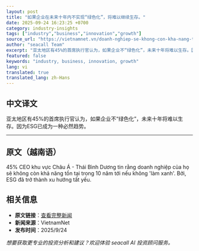 ```yaml
---
layout: post
title: "如果企业在未来十年内不实现“绿色化”，将难以继续生存。"
date: 2025-09-24 16:23:25 +0700
category: industry-insights
tags: ["industry","business","innovation","growth"]
source_url: "https://vietnamnet.vn/doanh-nghiep-se-khong-con-kha-nang-ton-tai-trong-10-nam-toi-neu-khong-lam-xanh-2445781.html"
author: "seacall Team"
excerpt: "亚太地区有45%的首席执行官认为，如果企业不“绿色化”，未来十年将难以生存。因为ESG已成为一种必然趋势。..."
featured: false
keywords: "industry, business, innovation, growth"
lang: vi
translated: true
translated_lang: zh-Hans
---
```


## 中文译文

亚太地区有45%的首席执行官认为，如果企业不“绿色化”，未来十年将难以生存。因为ESG已成为一种必然趋势。

---

## 原文（越南语）

45% CEO khu vực Châu Á - Thái Bình Dương tin rằng doanh nghiệp của họ sẽ không còn khả năng tồn tại trong 10 năm tới nếu không &apos;làm xanh&apos;. Bởi, ESG đã trở thành xu hướng tất yếu.

## 相关信息

- **原文链接**：[查看完整新闻](https://vietnamnet.vn/doanh-nghiep-se-khong-con-kha-nang-ton-tai-trong-10-nam-toi-neu-khong-lam-xanh-2445781.html)
- **新闻来源**：VietnamNet
- **发布时间**：2025/9/24

*想要获取更专业的投资分析和建议？欢迎体验 seacall AI 投资顾问服务。*